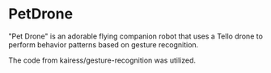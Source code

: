 # PetDrone
"Pet Drone" is an adorable flying companion robot that uses a Tello drone to perform behavior patterns based on gesture recognition.

The code from kairess/gesture-recognition was utilized.
